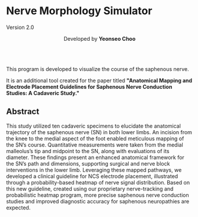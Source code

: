 # Nerve Morphology Simulator 
Version 2.0
<div align="center">
Developed by <strong>Yeonseo Choo</strong>
</div>
</br>
</br>
</br>

This program is developed to visualize the course of the saphenous nerve.  

It is an additional tool created for the paper titled **"Anatomical Mapping and Electrode Placement Guidelines for Saphenous Nerve Conduction Studies: A Cadaveric Study."**

## Abstract
This study utilized ten cadaveric specimens to elucidate the anatomical trajectory of the saphenous nerve (SN) in both lower limbs. An incision from the knee to the medial aspect of the foot enabled meticulous mapping of the SN’s course. Quantitative measurements were taken from the medial malleolus’s tip and midpoint to the SN, along with evaluations of its diameter. These findings present an enhanced anatomical framework for the SN’s path and dimensions, supporting surgical and nerve block interventions in the lower limb. Leveraging these mapped pathways, we developed a clinical guideline for NCS electrode placement, illustrated through a probability-based heatmap of nerve signal distribution. Based on this new guideline, created using our proprietary nerve-tracking and probabilistic heatmap program, more precise saphenous nerve conduction studies and improved diagnostic accuracy for saphenous neuropathies are expected.